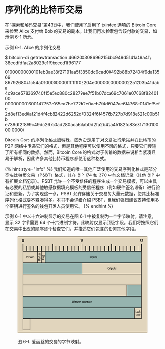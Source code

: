 # 序列化的比特币交易

在“探索和解码交易”第43页中，我们使用了启用了 txindex 选项的 Bitcoin Core 来检索 Alice 支付给 Bob 的交易的副本。让我们再次检索包含该付款的交易，如示例 6-1 所示。

示例 6-1. Alice 的序列化交易

$ bitcoin-cli getrawtransaction 466200308696215bbc949d5141a49a41\\\
38ecdfdfaa2a8029c1f9bcecd1f96177&#x20;

01000000000101eb3ae38f27191aa5f3850dc9cad00492b88b72404f9da13569 8679268041c54a0100000000ffffffff02204e0000000000002251203b41daba 4c9ace578369740f15e5ec880c28279ee7f51b07dca69c7061e07068f8240100 000000001600147752c165ea7be772b2c0acb7f4d6047ae6f4768e0141cf5efe 2d8ef13ed0af21d4f4cb82422d6252d70324f6f4576b727b7d918e521c00b51b e739df2f899c49dc267c0ad280aca6dab0d2fa2b42a45182fc83e81713010000 0000\


Bitcoin Core 的序列化格式很特殊，因为它是用于对交易进行承诺并在比特币的 P2P 网络中传递它们的格式，但是其他程序可以使用不同的格式，只要它们传输了所有相同的数据。然而，Bitcoin Core 的格式对于传输的数据来说相当紧凑且易于解析，因此许多其他比特币程序都使用这种格式。

{% hint style="info" %}
我们知道的唯一其他广泛使用的交易序列化格式是部分签名比特币交易（PSBT）格式，其在 BIP 174 和 370 中有文档记录（其他 BIP 中有扩展文档记录）。PSBT 允许一个不受信任的程序生成一个交易模板，可以由具有必要的私钥或其他敏感数据填充模板的受信任程序（例如硬件签名设备）进行验证和更新。为了实现这一点，PSBT 允许存储关于交易的大量元数据，使其比标准序列化格式要不紧凑得多。本书不会详细介绍 PSBT，但我们强烈建议支持使用多个密钥进行签名的钱包开发人员使用它。
{% endhint %}

示例 6-1 中以十六进制显示的交易在图 6-1 中被复制为一个字节映射。请注意，显示 32 字节需要 64 个十六进制字符。此映射仅显示顶级字段。我们将按照它们在交易中出现的顺序逐个检查它们，并描述它们包含的任何其他字段。

<figure><img src="../.gitbook/assets/6.1.png" alt=""><figcaption><p>图 6-1. 爱丽丝的交易的字节映射。</p></figcaption></figure>
